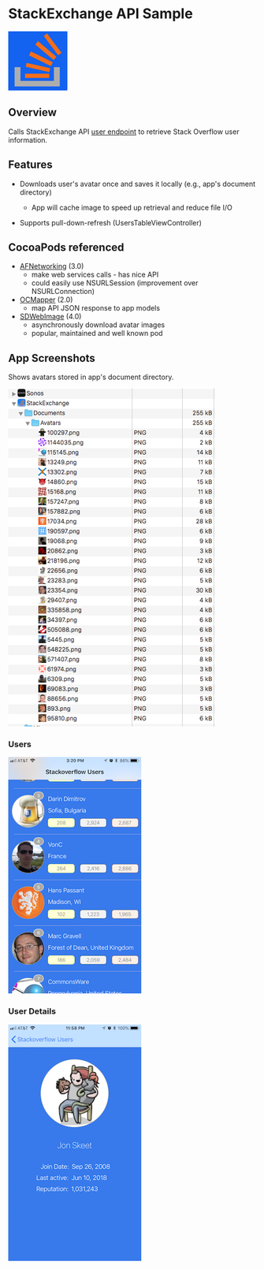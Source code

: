 StackExchange API Sample
===========

![Emotion app icon](./StackExchange/Assets.xcassets/AppIcon.appiconset/AppIcon@2x.png)

## Overview
Calls StackExchange API [user endpoint](https://api.stackexchange.com/2.2/users?site=stackoverflow) to retrieve Stack Overflow user information.

## Features

* Downloads user's avatar once and saves it locally (e.g., app's document directory)
  * App will cache image to speed up retrieval and reduce file I/O

* Supports pull-down-refresh (UsersTableViewController)

## CocoaPods referenced

* [AFNetworking](https://github.com/AFNetworking/AFNetworking) (3.0)
  * make web services calls - has nice API
  * could easily use NSURLSession (improvement over NSURLConnection)
* [OCMapper](https://github.com/aryaxt/OCMapper) (2.0)
  * map API JSON response to app models
* [SDWebImage](https://github.com/rs/SDWebImage) (4.0)
  * asynchronously download avatar images
  * popular, maintained and well known pod

## App Screenshots
Shows avatars stored in app's document directory.

![ImagesStored on disk](./StackExchange/Screenshots/AppDocumentsDirectory.png)

### Users
![Users](./StackExchange/Screenshots/Users.png)

### User Details
![User Details](./StackExchange/Screenshots/UserDetails.png)
